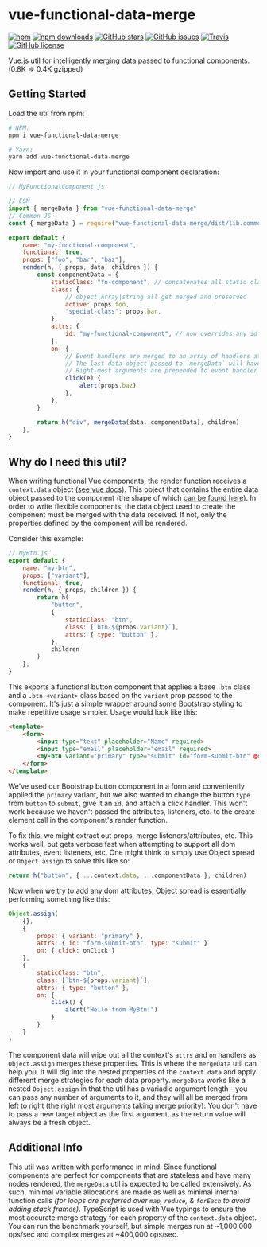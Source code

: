 # vue-functional-data-merge

[![npm](https://img.shields.io/npm/v/vue-functional-data-merge.svg?style=for-the-badge)](https://img.shields.io/npm/v/vue-functional-data-merge)
[![npm downloads](https://img.shields.io/npm/dt/vue-functional-data-merge.svg?style=for-the-badge)](https://www.npmjs.com/package/vue-functional-data-merge)
[![GitHub stars](https://img.shields.io/github/stars/alexsasharegan/vue-functional-data-merge.svg?style=for-the-badge)](https://github.com/alexsasharegan/vue-functional-data-merge/stargazers)
[![GitHub issues](https://img.shields.io/github/issues/alexsasharegan/vue-functional-data-merge.svg?style=for-the-badge)](https://github.com/alexsasharegan/vue-functional-data-merge/issues)
[![Travis](https://img.shields.io/travis/alexsasharegan/vue-functional-data-merge.svg?style=for-the-badge)](https://github.com/alexsasharegan/vue-functional-data-merge)
[![GitHub license](https://img.shields.io/github/license/alexsasharegan/vue-functional-data-merge.svg?style=for-the-badge)](https://github.com/alexsasharegan/vue-functional-data-merge/blob/master/LICENSE.md)

Vue.js util for intelligently merging data passed to functional components. (0.8K => 0.4K gzipped)

## Getting Started

Load the util from npm:

```sh
# NPM:
npm i vue-functional-data-merge

# Yarn:
yarn add vue-functional-data-merge
```

Now import and use it in your functional component declaration:

```js
// MyFunctionalComponent.js

// ESM
import { mergeData } from "vue-functional-data-merge"
// Common JS
const { mergeData } = require("vue-functional-data-merge/dist/lib.common.js")

export default {
	name: "my-functional-component",
	functional: true,
	props: ["foo", "bar", "baz"],
	render(h, { props, data, children }) {
		const componentData = {
			staticClass: "fn-component", // concatenates all static classes
			class: {
				// object|Array|string all get merged and preserved
				active: props.foo,
				"special-class": props.bar,
			},
			attrs: {
				id: "my-functional-component", // now overrides any id placed on the component
			},
			on: {
				// Event handlers are merged to an array of handlers at each event.
				// The last data object passed to `mergeData` will have it's event handlers called first.
				// Right-most arguments are prepended to event handler array.
				click(e) {
					alert(props.baz)
				},
			},
		}

		return h("div", mergeData(data, componentData), children)
	},
}
```

## Why do I need this util?

When writing functional Vue components, the render function receives a `context.data` object
([see vue docs](https://vuejs.org/v2/guide/render-function.html#Functional-Components)). This object that contains the
entire data object passed to the component (the shape of which
[can be found here](https://vuejs.org/v2/guide/render-function.html#The-Data-Object-In-Depth)). In order to write
flexible components, the data object used to create the component must be merged with the data received. If not, only
the properties defined by the component will be rendered.

Consider this example:

```js
// MyBtn.js
export default {
	name: "my-btn",
	props: ["variant"],
	functional: true,
	render(h, { props, children }) {
		return h(
			"button",
			{
				staticClass: "btn",
				class: [`btn-${props.variant}`],
				attrs: { type: "button" },
			},
			children
		)
	},
}
```

This exports a functional button component that applies a base `.btn` class and a `.btn-<variant>` class based on the
`variant` prop passed to the component. It's just a simple wrapper around some Bootstrap styling to make repetitive
usage simpler. Usage would look like this:

```html
<template>
	<form>
		<input type="text" placeholder="Name" required>
		<input type="email" placeholder="email" required>
		<my-btn variant="primary" type="submit" id="form-submit-btn" @click="onClick">Submit</my-btn>
	</form>
</template>
```

We've used our Bootstrap button component in a form and conveniently applied the `primary` variant, but we also wanted
to change the button `type` from `button` to `submit`, give it an `id`, and attach a click handler. This won't work
because we haven't passed the attributes, listeners, etc. to the create element call in the component's render function.

To fix this, we might extract out props, merge listeners/attributes, etc. This works well, but gets verbose fast when
attempting to support all dom attributes, event listeners, etc. One might think to simply use Object spread or
`Object.assign` to solve this like so:

```js
return h("button", { ...context.data, ...componentData }, children)
```

Now when we try to add any dom attributes, Object spread is essentially performing something like this:

```js
Object.assign(
	{},
	{
		props: { variant: "primary" },
		attrs: { id: "form-submit-btn", type: "submit" }
		on: { click: onClick }
	},
	{
		staticClass: "btn",
		class: [`btn-${props.variant}`],
		attrs: { type: "button" },
		on: {
			click() {
				alert("Hello from MyBtn!")
			}
		}
	}
)
```

The component data will wipe out all the context's `attrs` and `on` handlers as `Object.assign` merges these properties.
This is where the `mergeData` util can help you. It will dig into the nested properties of the `context.data` and apply
different merge strategies for each data property. `mergeData` works like a nested `Object.assign` in that the util has
a variadic argument length&mdash;you can pass any number of arguments to it, and they will all be merged from left to
right (the right most arguments taking merge priority). You don't have to pass a new target object as the first
argument, as the return value will always be a fresh object.

## Additional Info

This util was written with performance in mind. Since functional components are perfect for components that are
stateless and have many nodes rendered, the `mergeData` util is expected to be called extensively. As such, minimal
variable allocations are made as well as minimal internal function calls _(for loops are preferred over `map`, `reduce`,
& `forEach` to avoid adding stack frames)_. TypeScript is used with Vue typings to ensure the most accurate merge
strategy for each property of the `context.data` object. You can run the benchmark yourself, but simple merges run at
~1,000,000 ops/sec and complex merges at ~400,000 ops/sec.
